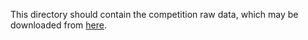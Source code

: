 This directory should contain the competition raw data, which may be
downloaded from [here](https://www.kaggle.com/c/titanic).
